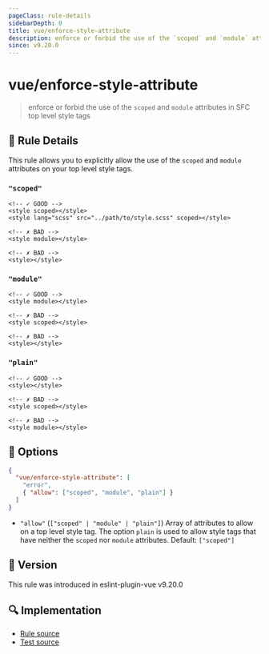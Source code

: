```yaml
---
pageClass: rule-details
sidebarDepth: 0
title: vue/enforce-style-attribute
description: enforce or forbid the use of the `scoped` and `module` attributes in SFC top level style tags
since: v9.20.0
---
```

# vue/enforce-style-attribute

> enforce or forbid the use of the `scoped` and `module` attributes in SFC top level style tags

## :book: Rule Details

This rule allows you to explicitly allow the use of the `scoped` and `module` attributes on your top level style tags.

### `"scoped"`

<eslint-code-block :rules="{'vue/enforce-style-attribute': ['error', { allow: ['scoped'] }]}">

```vue
<!-- ✓ GOOD -->
<style scoped></style>
<style lang="scss" src="../path/to/style.scss" scoped></style>

<!-- ✗ BAD -->
<style module></style>

<!-- ✗ BAD -->
<style></style>
```

</eslint-code-block>

### `"module"`

<eslint-code-block :rules="{'vue/enforce-style-attribute': ['error', { allow: ['module'] }]}">

```vue
<!-- ✓ GOOD -->
<style module></style>

<!-- ✗ BAD -->
<style scoped></style>

<!-- ✗ BAD -->
<style></style>
```

</eslint-code-block>

### `"plain"`

<eslint-code-block :rules="{'vue/enforce-style-attribute': ['error', { allow: ['plain']}]}">

```vue
<!-- ✓ GOOD -->
<style></style>

<!-- ✗ BAD -->
<style scoped></style>

<!-- ✗ BAD -->
<style module></style>
```

</eslint-code-block>

## :wrench: Options

```json
{
  "vue/enforce-style-attribute": [
    "error",
    { "allow": ["scoped", "module", "plain"] }
  ]
}
```

- `"allow"` (`["scoped" | "module" | "plain"]`) Array of attributes to allow on a top level style tag. The option `plain` is used to allow style tags that have neither the `scoped` nor `module` attributes. Default: `["scoped"]`

## :rocket: Version

This rule was introduced in eslint-plugin-vue v9.20.0

## :mag: Implementation

- [Rule source](https://github.com/vuejs/eslint-plugin-vue/blob/master/lib/rules/enforce-style-attribute.js)
- [Test source](https://github.com/vuejs/eslint-plugin-vue/blob/master/tests/lib/rules/enforce-style-attribute.js)
